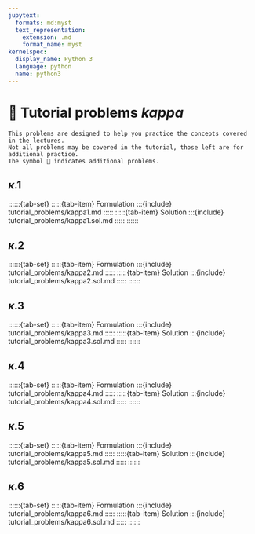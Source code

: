 ```yaml
---
jupytext:
  formats: md:myst
  text_representation:
    extension: .md
    format_name: myst
kernelspec:
  display_name: Python 3
  language: python
  name: python3
---
```


# 🔬 Tutorial problems *kappa*

```{note}
This problems are designed to help you practice the concepts covered in the lectures.
Not all problems may be covered in the tutorial, those left are for additional practice.
The symbol 🍹 indicates additional problems.
```

## $\kappa$.1

::::::{tab-set}
:::::{tab-item} Formulation
:::{include} tutorial_problems/kappa1.md
:::::
:::::{tab-item} Solution
:::{include} tutorial_problems/kappa1.sol.md
:::::
::::::

## $\kappa$.2

::::::{tab-set}
:::::{tab-item} Formulation
:::{include} tutorial_problems/kappa2.md
:::::
:::::{tab-item} Solution
:::{include} tutorial_problems/kappa2.sol.md
:::::
::::::

## $\kappa$.3

::::::{tab-set}
:::::{tab-item} Formulation
:::{include} tutorial_problems/kappa3.md
:::::
:::::{tab-item} Solution
:::{include} tutorial_problems/kappa3.sol.md
:::::
::::::

## $\kappa$.4

::::::{tab-set}
:::::{tab-item} Formulation
:::{include} tutorial_problems/kappa4.md
:::::
:::::{tab-item} Solution
:::{include} tutorial_problems/kappa4.sol.md
:::::
::::::

## $\kappa$.5

::::::{tab-set}
:::::{tab-item} Formulation
:::{include} tutorial_problems/kappa5.md
:::::
:::::{tab-item} Solution
:::{include} tutorial_problems/kappa5.sol.md
:::::
::::::

## $\kappa$.6

::::::{tab-set}
:::::{tab-item} Formulation
:::{include} tutorial_problems/kappa6.md
:::::
:::::{tab-item} Solution
:::{include} tutorial_problems/kappa6.sol.md
:::::
::::::
